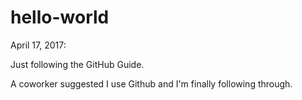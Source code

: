 # hello-world

April 17, 2017:

Just following the GitHub Guide.

A coworker suggested I use Github and I'm finally following through.
